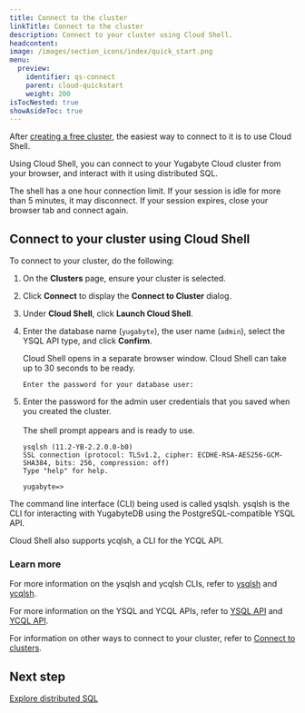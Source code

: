 ```yaml
---
title: Connect to the cluster
linkTitle: Connect to the cluster
description: Connect to your cluster using Cloud Shell.
headcontent:
image: /images/section_icons/index/quick_start.png
menu:
  preview:
    identifier: qs-connect
    parent: cloud-quickstart
    weight: 200
isTocNested: true
showAsideToc: true
---
```


After [creating a free cluster](../qs-add/), the easiest way to connect to it is to use Cloud Shell.

Using Cloud Shell, you can connect to your Yugabyte Cloud cluster from your browser, and interact with it using distributed SQL.

The shell has a one hour connection limit. If your session is idle for more than 5 minutes, it may disconnect. If your session expires, close your browser tab and connect again.

## Connect to your cluster using Cloud Shell

To connect to your cluster, do the following:

1. On the **Clusters** page, ensure your cluster is selected.

1. Click **Connect** to display the **Connect to Cluster** dialog.

1. Under **Cloud Shell**, click **Launch Cloud Shell**.

1. Enter the database name (`yugabyte`), the user name (`admin`), select the YSQL API type, and click **Confirm**.

    Cloud Shell opens in a separate browser window. Cloud Shell can take up to 30 seconds to be ready.

    ```output
    Enter the password for your database user:
    ```

1. Enter the password for the admin user credentials that you saved when you created the cluster.\
\
    The shell prompt appears and is ready to use.

    ```output
    ysqlsh (11.2-YB-2.2.0.0-b0)
    SSL connection (protocol: TLSv1.2, cipher: ECDHE-RSA-AES256-GCM-SHA384, bits: 256, compression: off)
    Type "help" for help.

    yugabyte=>
    ```

The command line interface (CLI) being used is called ysqlsh. ysqlsh is the CLI for interacting with YugabyteDB using the PostgreSQL-compatible YSQL API.

Cloud Shell also supports ycqlsh, a CLI for the YCQL API.

### Learn more

For more information on the ysqlsh and ycqlsh CLIs, refer to [ysqlsh](../../../admin/ysqlsh/) and [ycqlsh](../../../admin/ycqlsh/).

For more information on the YSQL and YCQL APIs, refer to [YSQL API](../../../api/ysql/) and [YCQL API](../../../api/ycql/).

For information on other ways to connect to your cluster, refer to [Connect to clusters](../../cloud-connect).

## Next step

[Explore distributed SQL](../qs-explore)
